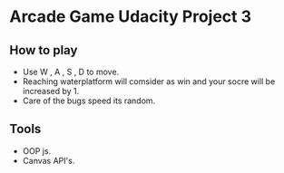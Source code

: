 # Arcade Game Udacity Project 3

## How to play
- Use W , A , S , D to move.
- Reaching waterplatform will comsider as win and your socre will be increased by 1.
- Care of the bugs speed its random.


## Tools
- OOP js.
- Canvas API's.
